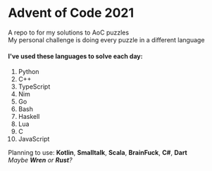 # Advent of Code 2021

A repo to for my solutions to AoC puzzles \
My personal challenge is doing every puzzle in a different language

#### I've used these languages to solve each day:

1. Python
2. C++
3. TypeScript
4. Nim
5. Go
6. Bash
7. Haskell
8. Lua
9. C
10. JavaScript

Planning to use:
  **Kotlin**, **Smalltalk**, **Scala**, **BrainFuck**, **C#**, **Dart** \
  *Maybe **Wren** or **Rust**?*
